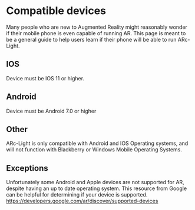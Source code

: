 # Compatible devices

Many people who are new to Augmented Reality might reasonably wonder if their mobile phone is even capable of running AR. This page is meant to be a general guide to help users learn if their phone will be able to run ARc-Light. 


## IOS
Device must be IOS 11 or higher.

## Android
Device must be Android 7.0 or higher

## Other
ARc-Light is only compatible with Android and IOS Operating systems, and will not function with Blackberry or Windows Mobile Operating Systems.

## Exceptions
Unfortunately some Android and Apple devices are not supported for AR, despite having an up to date operating system. This resource from Google can be helpful for determining if your device is supported. https://developers.google.com/ar/discover/supported-devices
